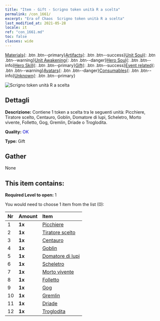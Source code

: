 ```yaml
---
title: "Item - Gift - Scrigno token unità R a scelta"
permalink: /con_1661/
excerpt: "Era of Chaos  Scrigno token unità R a scelta"
last_modified_at: 2021-05-28
locale: it
ref: "con_1661.md"
toc: false
classes: wide
---
```

 [Materials](/ItemsIT/){: .btn .btn--primary}[Artifacts](/ItemsIT/Artifacts/){: .btn .btn--success}[Unit Soul](/ItemsIT/UnitSoul/){: .btn .btn--warning}[Unit Awakening](/ItemsIT/UnitAwakening/){: .btn .btn--danger}[Hero Soul](/ItemsIT/HeroSoul/){: .btn .btn--info}[Hero Skill](/ItemsIT/HeroSkill/){: .btn .btn--primary}[Gift](/ItemsIT/Gift/){: .btn .btn--success}[Event related](/ItemsIT/Events/){: .btn .btn--warning}[Avatars](/ItemsIT/Avatars/){: .btn .btn--danger}[Consumables](/ItemsIT/Consumables/){: .btn .btn--info}[Unknown](/ItemsIT/Unknown/){: .btn .btn--primary}

 ![Scrigno token unità R a scelta](/images/t/i_907277.png)

## Dettagli
 **Descrizione:** Contiene 1 token a scelta tra le seguenti unità: Picchiere, Tiratore scelto, Centauro, Goblin, Domatore di lupi, Scheletro, Morto vivente, Folletto, Gog, Gremlin, Driade o Troglodita.

 **Quality:** <span style="color: #0000CD">OK</span>

 **Type:** Gift

## Gather

  None

## This item contains:

 **Required Level to open:** 1

 You would need to choose 1 item from the list (0):

  | Nr | Amount |     Item    |
  |:---|:-------|:------------|
  | 1 |  **1x** | [Picchiere](/ItemsIT/unt_190/) |  | 
  | 2 |  **1x** | [Tiratore scelto](/ItemsIT/unt_191/) |  | 
  | 3 |  **1x** | [Centauro](/ItemsIT/unt_199/) |  | 
  | 4 |  **1x** | [Goblin](/ItemsIT/unt_217/) |  | 
  | 5 |  **1x** | [Domatore di lupi](/ItemsIT/unt_218/) |  | 
  | 6 |  **1x** | [Scheletro](/ItemsIT/unt_208/) |  | 
  | 7 |  **1x** | [Morto vivente](/ItemsIT/unt_209/) |  | 
  | 8 |  **1x** | [Folletto](/ItemsIT/unt_226/) |  | 
  | 9 |  **1x** | [Gog](/ItemsIT/unt_227/) |  | 
  | 10 |  **1x** | [Gremlin](/ItemsIT/unt_235/) |  | 
  | 11 |  **1x** | [Driade](/ItemsIT/unt_262/) |  | 
  | 12 |  **1x** | [Troglodita](/ItemsIT/unt_244/) |  | 
